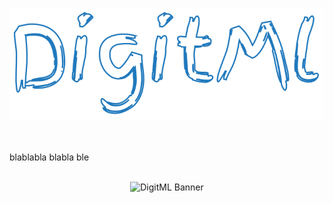 <p align="center">
  <img src="README - Stuff/animated-logo.svg" alt="DigitML Banner" width="800"/>
</p>

<br><br>
blablabla blabla ble
<br><br>

<p align="center">
  <img src="README - Stuff/guessing.gif" alt="DigitML Banner" width="800"/>
</p>
